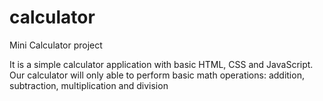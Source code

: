 # calculator
Mini Calculator project

 It is a simple calculator application with basic HTML, CSS
and JavaScript. Our calculator will only able to perform
basic math operations: addition, subtraction, multiplication
and division